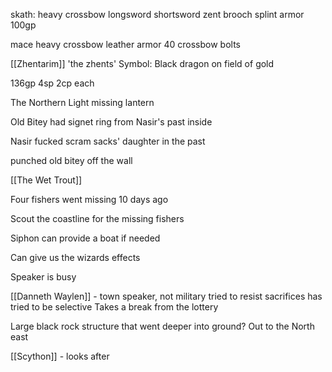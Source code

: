 
skath:
heavy crossbow
longsword
shortsword
zent brooch
splint armor
100gp

mace
heavy crossbow
leather armor
40 crossbow bolts


[[Zhentarim]]
'the zhents'
Symbol: Black dragon on field of gold


136gp 4sp 2cp each

The Northern Light missing lantern

Old Bitey had signet ring from Nasir's past inside

Nasir fucked scram sacks' daughter in the past

punched old bitey off the wall

[[The Wet Trout]]

Four fishers went missing 10 days ago

Scout the coastline for the missing fishers

Siphon can provide a boat if needed

Can give us the wizards effects

Speaker is busy

[[Danneth Waylen]] - town speaker, not military
tried to resist sacrifices
has tried to be selective
Takes a break from the lottery 

Large black rock structure that went deeper into ground?
Out to the North east

[[Scython]] - looks after



